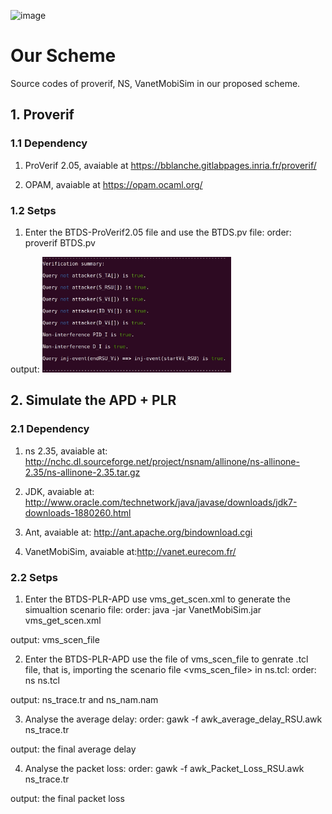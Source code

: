 ![image](https://github.com/user-attachments/assets/a81f0c6e-af87-4e0e-b964-d14b79017d7b)
# Our Scheme

Source codes of proverif, NS, VanetMobiSim in our proposed scheme.

## 1. Proverif

### 1.1 Dependency

1) ProVerif 2.05, avaiable at https://bblanche.gitlabpages.inria.fr/proverif/

2) OPAM, avaiable at https://opam.ocaml.org/

### 1.2 Setps

1) Enter the BTDS-ProVerif2.05 file and use the BTDS.pv file:
order: proverif BTDS.pv

output: 
<img src=".\BTDS-ProVerif2.05\result.png" width = 60%>

## 2. Simulate the APD + PLR 

### 2.1 Dependency

1) ns 2.35, avaiable at: http://nchc.dl.sourceforge.net/project/nsnam/allinone/ns-allinone-2.35/ns-allinone-2.35.tar.gz

2) JDK, avaiable at: http://www.oracle.com/technetwork/java/javase/downloads/jdk7-downloads-1880260.html

3) Ant, avaiable at: http://ant.apache.org/bindownload.cgi

4) VanetMobiSim, avaiable at:http://vanet.eurecom.fr/

### 2.2 Setps

1) Enter the BTDS-PLR-APD use vms_get_scen.xml to generate the simualtion scenario file:
order: java -jar VanetMobiSim.jar vms_get_scen.xml

output: vms_scen_file

2) Enter the BTDS-PLR-APD use the file of vms_scen_file to genrate .tcl file, that is, importing the scenario file <vms_scen_file> in ns.tcl:
order: ns ns.tcl

output: ns_trace.tr and ns_nam.nam

3) Analyse the average delay:
order: gawk -f awk_average_delay_RSU.awk ns_trace.tr

output: the final average delay

4) Analyse the packet loss:
order: gawk -f awk_Packet_Loss_RSU.awk ns_trace.tr

output: the final packet loss
